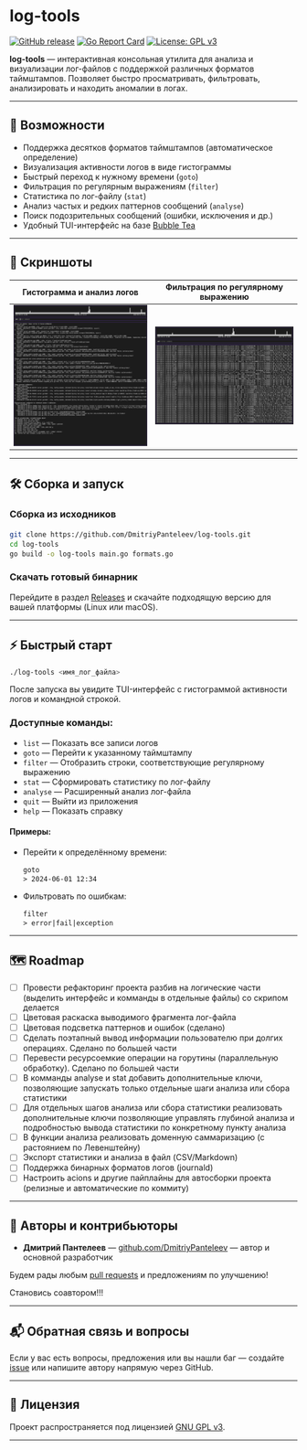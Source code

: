 # log-tools

[![GitHub release](https://img.shields.io/github/v/release/DmitriyPanteleev/log-tools)](https://github.com/DmitriyPanteleev/log-tools/releases)
[![Go Report Card](https://goreportcard.com/badge/github.com/DmitriyPanteleev/log-tools)](https://goreportcard.com/report/github.com/DmitriyPanteleev/log-tools)
[![License: GPL v3](https://img.shields.io/badge/License-GPLv3-blue.svg)](LICENSE)

**log-tools** — интерактивная консольная утилита для анализа и визуализации лог-файлов с поддержкой различных форматов таймштампов. Позволяет быстро просматривать, фильтровать, анализировать и находить аномалии в логах.

---

## 🚀 Возможности

- Поддержка десятков форматов таймштампов (автоматическое определение)
- Визуализация активности логов в виде гистограммы
- Быстрый переход к нужному времени (`goto`)
- Фильтрация по регулярным выражениям (`filter`)
- Статистика по лог-файлу (`stat`)
- Анализ частых и редких паттернов сообщений (`analyse`)
- Поиск подозрительных сообщений (ошибки, исключения и др.)
- Удобный TUI-интерфейс на базе [Bubble Tea](https://github.com/charmbracelet/bubbletea)

---

## 📸 Скриншоты

| Гистограмма и анализ логов | Фильтрация по регулярному выражению |
|-----------------------------|-------------------------------------|
| ![](./screenshots/screenshot-v1-analyse.png) | ![](./screenshots/screenshot-v1-list-filter.png) |

---

## 🛠️ Сборка и запуск

### Сборка из исходников

```sh
git clone https://github.com/DmitriyPanteleev/log-tools.git
cd log-tools
go build -o log-tools main.go formats.go
```

### Скачать готовый бинарник

Перейдите в раздел [Releases](https://github.com/DmitriyPanteleev/log-tools/releases) и скачайте подходящую версию для вашей платформы (Linux или macOS).

---

## ⚡ Быстрый старт

```sh
./log-tools <имя_лог_файла>
```

После запуска вы увидите TUI-интерфейс с гистограммой активности логов и командной строкой.

### Доступные команды:

- `list` — Показать все записи логов
- `goto` — Перейти к указанному таймштампу
- `filter` — Отобразить строки, соответствующие регулярному выражению
- `stat` — Сформировать статистику по лог-файлу
- `analyse` — Расширенный анализ лог-файла
- `quit` — Выйти из приложения
- `help` — Показать справку

#### Примеры:

- Перейти к определённому времени:
  ```
  goto
  > 2024-06-01 12:34
  ```
- Фильтровать по ошибкам:
  ```
  filter
  > error|fail|exception
  ```

---

## 🗺️ Roadmap

- [ ] Провести рефакторинг проекта разбив на логические части (выделить интерфейс и комманды в отдельные файлы) со скрипом делается
- [ ] Цветовая раскаска выводимого фрагмента лог-файла
- [ ] Цветовая подсветка паттернов и ошибок (сделано)
- [ ] Сделать поэтапный вывод информации пользователю при долгих операциях. Сделано по большей части
- [ ] Перевести ресурсоемкие операции на горутины (параллельную обработку). Сделано по большей части
- [ ] В комманды analyse и stat добавить дополнительные ключи, позволяющие запускать только отдельные шаги анализа или сбора статистики
- [ ] Для отдельных шагов анализа или сбора статистики реализовать дополнительные ключи позволяющие управлять глубиной анализа и подробностью вывода статистики по конкретному пункту анализа
- [ ] В функции анализа реализовать доменную саммаризацию (с растоянием по Левенштейну)
- [ ] Экспорт статистики и анализа в файл (CSV/Markdown)
- [ ] Поддержка бинарных форматов логов (journald)
- [ ] Настроить acions и другие пайплайны для автосборки проекта (релизные и автоматические по коммиту)

---

## 👥 Авторы и контрибьюторы

- **Дмитрий Пантелеев** — [github.com/DmitriyPanteleev](https://github.com/DmitriyPanteleev) — автор и основной разработчик

Будем рады любым [pull requests](https://github.com/DmitriyPanteleev/log-tools/pulls) и предложениям по улучшению!

Становись соавтором!!!

---

## 📬 Обратная связь и вопросы

Если у вас есть вопросы, предложения или вы нашли баг — создайте [issue](https://github.com/DmitriyPanteleev/log-tools/issues) или напишите автору напрямую через GitHub.

---

## 📄 Лицензия

Проект распространяется под лицензией [GNU GPL v3](LICENSE).

---
